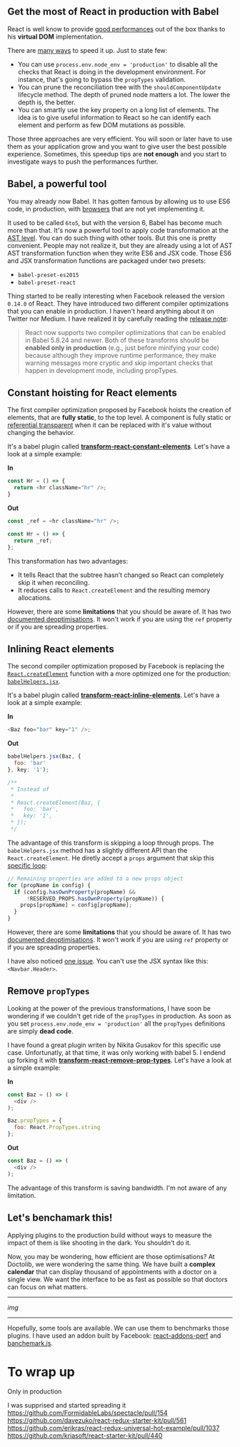 ## Get the most of React in production with Babel

React is well know to provide [good performances](https://auth0.com/blog/2016/01/07/more-benchmarks-virtual-dom-vs-angular-12-vs-mithril-js-vs-the-rest/)
out of the box thanks to his **virtual DOM** implementation.

There are [many ways](http://jaero.space/blog/react-performance-1) to speed it up.
Just to state few:
- You can use `process.env.node_env = 'production'` to disable all the checks that React is doing in the development environment.
For instance, that's going to bypass the `propTypes` validation.
- You can prune the reconciliation tree with the `shouldComponentUpdate` lifecycle method. The depth of pruned node matters a lot. The lower the depth is, the better.
- You can smartly use the key property on a long list of elements.
The idea is to give useful information to React so he can identify each element and perform as few DOM mutations as possible.

Those three approaches are very efficient.
You will soon or later have to use them as your application grow and you want to give user the
best possible experience.
Sometimes, this speedup tips are **not enough** and you start to investigate ways to push the performances further.

## Babel, a powerful tool

You may already now Babel. It has gotten famous by allowing us to use ES6 code,
in production, with [browsers](https://kangax.github.io/compat-table/es6/) that are not yet implementing it.

It used to be called `6to5`, but with the version 6, Babel has become much more than that.
It's now a powerful tool to apply code transformation at the [AST level](https://youtu.be/OZGgVxFxSIs).
You can do such thing with other tools. But this one is pretty convenient.
People may not realize it, but they are already using a lot of AST AST transformation function
when they write ES6 and JSX code.
Those ES6 and JSX transformation functions are packaged under two presets:
- `babel-preset-es2015`
- `babel-preset-react`

Thing started to be really interesting when Facebook released the version `0.14.0` of React.
They have introduced two different compiler optimizations that you can enable in production.
I haven't heard anything about it on Twitter nor Medium. I have realized it by carefully reading
the [release note](
https://facebook.github.io/react/blog/2015/10/07/react-v0.14.html#compiler-optimizations
):

> React now supports two compiler optimizations that can be enabled in Babel 5.8.24 and newer. Both of these transforms should be **enabled only in production** (e.g., just before minifying your code) because although they improve runtime performance, they make warning messages more cryptic and skip important checks that happen in development mode, including propTypes.


## Constant hoisting for React elements

The first compiler optimization proposed by Facebook hoists the creation of elements,
that are **fully static**,
to the top level. A component is fully static or [referential transparent](https://www.wikiwand.com/en/Referential_transparency) when it can be replaced with it's value without changing the behavior.

It's a babel plugin called [**transform-react-constant-elements**](https://babeljs.io/docs/plugins/transform-react-constant-elements/).
Let's have a look at a simple example:

**In**
```js
const Hr = () => {
  return <hr className="hr" />;
}
```

**Out**
```js
const _ref = <hr className="hr" />;

const Hr = () => {
  return _ref;
};
```

This transformation has two advantages:
- It tells React that the subtree hasn’t changed so React can completely skip it when reconciling.
- It reduces calls to `React.createElement` and the resulting memory allocations.

However, there are some **limitations** that you should be aware of.
It has two [documented deoptimisations](https://github.com/babel/babel/tree/master/packages/babel-plugin-transform-react-constant-elements/test/fixtures/constant-elements).
It won't work if you are using the `ref` property or if you are spreading properties.

## Inlining React elements

The second compiler optimization proposed by Facebook is replacing the [`React.createElement`](https://github.com/facebook/react/blob/14b19870fe0504cbfb43127983f9aee411334cd6/src/isomorphic/classic/element/ReactElement.js#L117)
function with a more optimized one for the production: [`babelHelpers.jsx`](https://github.com/babel/babel/blob/8fb6f878a3843c4cc7dbe20168e633b1551ba699/packages/babel-helpers/src/helpers.js#L14).

It's a babel plugin called [**transform-react-inline-elements**](https://babeljs.io/docs/plugins/transform-react-inline-elements/).
Let's have a look at a simple example:

**In**
```js
<Baz foo="bar" key="1" />;
```

**Out**
```js
babelHelpers.jsx(Baz, {
  foo: 'bar'
}, key: '1');

/**
 * Instead of
 *
 * React.createElement(Baz, {
 *   foo: 'bar',
 *   key: '1',
 * });
 */
```

The advantage of this transform is skipping a loop through props.
The `babelHelpers.jsx` method has a slightly different API than the `React.createElement`.
He diretly accept a `props` argument that skip this [specific loop](https://github.com/facebook/react/blob/14b19870fe0504cbfb43127983f9aee411334cd6/src/isomorphic/classic/element/ReactElement.js#L140-L146):
```js
// Remaining properties are added to a new props object
for (propName in config) {
  if (config.hasOwnProperty(propName) &&
      !RESERVED_PROPS.hasOwnProperty(propName)) {
    props[propName] = config[propName];
  }
}
```

However, there are some **limitations** that you should be aware of.
It has two [documented deoptimisations](https://github.com/babel/babel/tree/master/packages/babel-plugin-transform-react-constant-elements/test/fixtures/constant-elements).
It won't work if you are using `ref` property or if you are spreading properties.

I have also noticed [one issue](https://github.com/erikras/react-redux-universal-hot-example/pull/1037#discussion-diff-56849536). You can't use the JSX syntax like this: `<Navbar.Header>`.

## Remove `propTypes`

Looking at the power of the previous transformations,
I have soon be wondering if we couldn't get ride of the `propTypes` in production.
As soon as you set `process.env.node_env = 'production'` all the `propTypes` definitions
are simply **dead code**.

I have found a great plugin writen by Nikita Gusakov for this specific use case.
Unfortunatly, at that time, it was only working with babel 5. I endend up forking it with
[**transform-react-remove-prop-types**](https://github.com/oliviertassinari/babel-plugin-transform-react-remove-prop-types).
Let's have a look at a simple example:

**In**
```js
const Baz = () => (
  <div />
);

Baz.propTypes = {
  foo: React.PropTypes.string
};
```

**Out**
```js
const Baz = () => (
  <div />
);
```

The advantage of this transform is saving bandwidth. I'm not aware of any limitation.

## Let's benchamark this!

Applying plugins to the production build without ways to measure the impact of them is
like shooting in the dark. You shouldn't do it.

Now, you may be wondering, how efficient are those optimisations?
At Doctolib, we were wondering the same thing.
We have built a **complex calendar** that can display thousand of appointments with a doctor
on a single view.
We want the interface to be as fast as possible so that doctors can focus on what matters.

---

*img*

---

Hopefully, some tools are available. We can use them to benchmarks those plugins.
I have used an addon built by Facebook: [react-addons-perf](https://facebook.github.io/react/docs/perf.html) and [banchemark.js](https://benchmarkjs.com/).



# To wrap up

Only in production

I was supprised and started spreading it
https://github.com/FormidableLabs/spectacle/pull/154
https://github.com/davezuko/react-redux-starter-kit/pull/561
https://github.com/erikras/react-redux-universal-hot-example/pull/1037
https://github.com/kriasoft/react-starter-kit/pull/440
